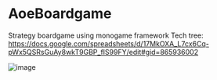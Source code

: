 # AoeBoardgame
Strategy boardgame using monogame framework
Tech tree: https://docs.google.com/spreadsheets/d/17MkOXA_L7cx6Cq-pWx5QSRsGuAy8wkT9GBP_fIS99FY/edit#gid=865936002

![image](https://user-images.githubusercontent.com/30334336/205904088-8e93754b-6b09-4ede-94bc-60e56f15c205.png)
